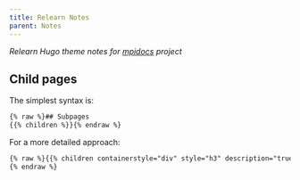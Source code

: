 ```yaml
---
title: Relearn Notes
parent: Notes
---
```

*Relearn Hugo theme notes for [mpidocs](https://mpidocs.deuts.org) project*

## Child pages

The simplest syntax is:

```html
{% raw %}## Subpages
{{% children %}}{% endraw %}
```

For a more detailed approach:

```html
{% raw %}{{% children containerstyle="div" style="h3" description="true" %}}
{% endraw %}
```